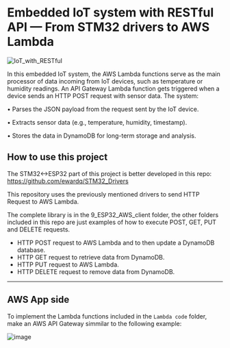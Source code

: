 # Embedded IoT system with RESTful API — From STM32 drivers to AWS Lambda 

![IoT_with_RESTful](https://github.com/user-attachments/assets/a1c34c7b-0677-4fec-adbd-b4e79e4bde2c)

In this embedded IoT system, the AWS Lambda functions serve as the main processor of data incoming from IoT devices, such as temperature or humidity readings. An API Gateway Lambda function gets triggered when a device sends an HTTP POST request with sensor data. The system:

• Parses the JSON payload from the request sent by the IoT device.

• Extracts sensor data (e.g., temperature, humidity, timestamp).

• Stores the data in DynamoDB for long-term storage and analysis.

## How to use this project
The STM32<->ESP32 part of this project is better developed in this repo: https://github.com/ewardq/STM32_Drivers

This repository uses the previously mentioned drivers to send HTTP Request to AWS Lambda.

The complete library is in the 9_ESP32_AWS_client folder, the other folders included in this repo are just examples of how to execute POST, GET, PUT and DELETE requests.

- HTTP POST request to AWS Lambda and to then update a DynamoDB database.
- HTTP GET request to retrieve data from DynamoDB.
- HTTP PUT request to AWS Lambda.
- HTTP DELETE request to remove data from DynamoDB.

---
## AWS App side
To implement the Lambda functions included in the ```Lambda code``` folder, make an AWS API Gateway simmilar to the following example:


![image](https://github.com/user-attachments/assets/58a64ff8-09f8-40f8-afdf-60bbfbd1baa5)
